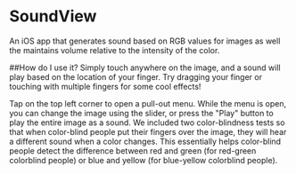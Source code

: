 # SoundView
An iOS app that generates sound based on RGB values for images as well the maintains volume relative to the intensity of the color.

##How do I use it?
Simply touch anywhere on the image, and a sound will play based on the location of your finger. Try dragging your finger or touching with multiple fingers for some cool effects!

Tap on the top left corner to open a pull-out menu. While the menu is open, you can change the image using the slider, or press the "Play" button to play the entire image as a sound. We included two color-blindness tests so that when color-blind people put their fingers over the image, they will hear a different sound when a color changes. This essentially helps color-blind people detect the difference between red and green (for red-green colorblind people) or blue and yellow (for blue-yellow colorblind people).

